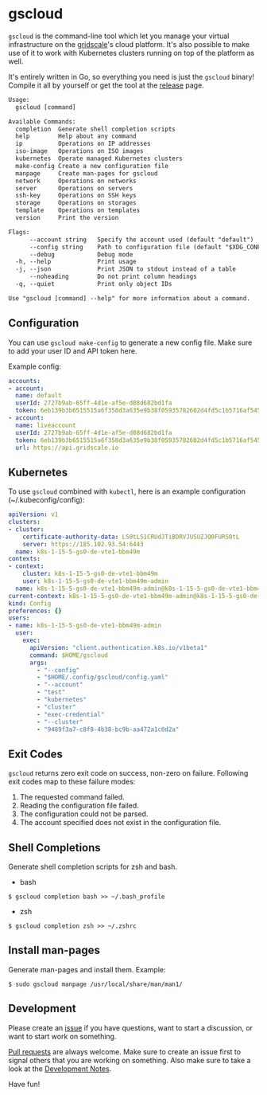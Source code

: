 # gscloud

`gscloud` is the command-line tool which let you manage your virtual infrastructure on the [gridscale](https://gridscale.io)'s cloud platform. It's also possible to make use of it to work with Kubernetes clusters running on top of the platform as well.

It's entirely written in Go, so everything you need is just the `gscloud` binary! Compile it all by yourself or get the tool at the [release](https://github.com/gridscale/gscloud/releases) page.

```txt
Usage:
  gscloud [command]

Available Commands:
  completion  Generate shell completion scripts
  help        Help about any command
  ip          Operations on IP addresses
  iso-image   Operations on ISO images
  kubernetes  Operate managed Kubernetes clusters
  make-config Create a new configuration file
  manpage     Create man-pages for gscloud
  network     Operations on networks
  server      Operations on servers
  ssh-key     Operations on SSH keys
  storage     Operations on storages
  template    Operations on templates
  version     Print the version

Flags:
      --account string   Specify the account used (default "default")
      --config string    Path to configuration file (default "$XDG_CONFIG_HOME/gscloud/config.yaml")
      --debug            Debug mode
  -h, --help             Print usage
  -j, --json             Print JSON to stdout instead of a table
      --noheading        Do not print column headings
  -q, --quiet            Print only object IDs

Use "gscloud [command] --help" for more information about a command.
```

## Configuration

You can use `gscloud make-config` to generate a new config file. Make sure to add your user ID and API token here.

Example config:

```yml
accounts:
- account:
  name: default
  userId: 2727b9ab-65ff-4d1e-af5e-d08d682bd1fa
  token: 6eb139b3b6515515a6f358d3a635e9b38f05935782602d4fd5c1b5716af54526
- account:
  name: liveaccount
  userId: 2727b9ab-65ff-4d1e-af5e-d08d682bd1fa
  token: 6eb139b3b6515515a6f358d3a635e9b38f05935782602d4fd5c1b5716af54526
  url: https://api.gridscale.io
```

## Kubernetes

To use `gscloud` combined with `kubectl`, here is an example configuration (~/.kubeconfig/config):

```yml
apiVersion: v1
clusters:
- cluster:
    certificate-authority-data: LS0tLS1CRUdJTiBDRVJUSUZJQ0FURS0tL
    server: https://185.102.93.54:6443
  name: k8s-1-15-5-gs0-de-vte1-bbm49m
contexts:
- context:
    cluster: k8s-1-15-5-gs0-de-vte1-bbm49m
    user: k8s-1-15-5-gs0-de-vte1-bbm49m-admin
  name: k8s-1-15-5-gs0-de-vte1-bbm49m-admin@k8s-1-15-5-gs0-de-vte1-bbm49m
current-context: k8s-1-15-5-gs0-de-vte1-bbm49m-admin@k8s-1-15-5-gs0-de-vte1-bbm49m
kind: Config
preferences: {}
users:
- name: k8s-1-15-5-gs0-de-vte1-bbm49m-admin
  user:
    exec:
      apiVersion: "client.authentication.k8s.io/v1beta1"
      command: $HOME/gscloud
      args:
        - "--config"
        - "$HOME/.config/gscloud/config.yaml"
        - "--account"
        - "test"
        - "kubernetes"
        - "cluster"
        - "exec-credential"
        - "--cluster"
        - "9489f3a7-c8f8-4b38-bc9b-aa472a1c0d2a"
```

## Exit Codes

`gscloud` returns zero exit code on success, non-zero on failure. Following exit codes map to these failure modes:

1. The requested command failed.
2. Reading the configuration file failed.
3. The configuration could not be parsed.
4. The account specified does not exist in the configuration file.

## Shell Completions

Generate shell completion scripts for zsh and bash.

* bash

```shell
$ gscloud completion bash >> ~/.bash_profile
```

* zsh

```shell
$ gscloud completion zsh >> ~/.zshrc
```

## Install man-pages

Generate man-pages and install them. Example:

```shell
$ sudo gscloud manpage /usr/local/share/man/man1/
```

## Development

Please create an [issue](https://github.com/gridscale/gscloud/issues) if you have questions, want to start a discussion, or want to start work on something.

[Pull requests](https://github.com/gridscale/gscloud/pulls) are always welcome. Make sure to create an issue first to signal others that you are working on something. Also make sure to take a look at the [Development Notes](development.md).

Have fun!
